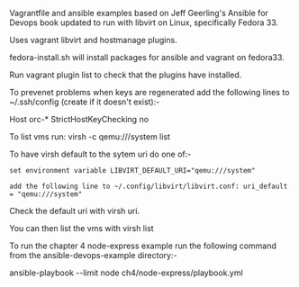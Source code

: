 Vagrantfile and ansible examples based on Jeff Geerling's Ansible for Devops book updated to run with libvirt
on Linux, specifically Fedora 33.

Uses vagrant libvirt and hostmanage plugins.

fedora-install.sh will install packages for ansible and vagrant on fedora33.

Run vagrant plugin list to check that the plugins have installed.

To prevenet problems when keys are regenerated add the following lines to ~/.ssh/config (create if it doesn't exist):-


Host orc-*
  StrictHostKeyChecking no



To list vms run: virsh -c qemu:///system list

To have virsh default to the sytem uri do one of:-

    set environment variable LIBVIRT_DEFAULT_URI="qemu:///system"

    add the following line to ~/.config/libvirt/libvirt.conf: uri_default = "qemu:///system"


Check the default uri with virsh uri.

You can then list the vms with virsh list

To run the chapter 4 node-express example run the following command from the ansible-devops-example directory:-

ansible-playbook --limit node ch4/node-express/playbook.yml




